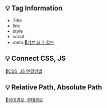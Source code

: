 ## 💡 Tag Information
  - Title
  - link
  - style
  - script
  - meta
🔗[기본 태그 정보](https://github.com/joyful-bombo/fastcampus_frontend/blob/main/Chapter%2003/Tag_Information.md) 
## 💡 Connect CSS, JS
🔗[CSS, JS 연결방법](https://github.com/joyful-bombo/fastcampus_frontend/blob/main/Chapter%2003/connect%20css%2C%20js.md)
## 💡 Relative Path, Absolute Path
🔗[상대경로, 절대경로](https://github.com/joyful-bombo/fastcampus_frontend/blob/main/Chapter%2003/relative%20path%2C%20absolute%20path.md)
